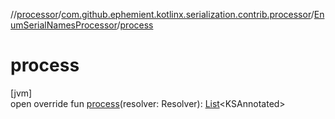 //[processor](../../../index.md)/[com.github.ephemient.kotlinx.serialization.contrib.processor](../index.md)/[EnumSerialNamesProcessor](index.md)/[process](process.md)

# process

[jvm]\
open override fun [process](process.md)(resolver: Resolver): [List](https://kotlinlang.org/api/latest/jvm/stdlib/kotlin.collections/-list/index.html)&lt;KSAnnotated&gt;
